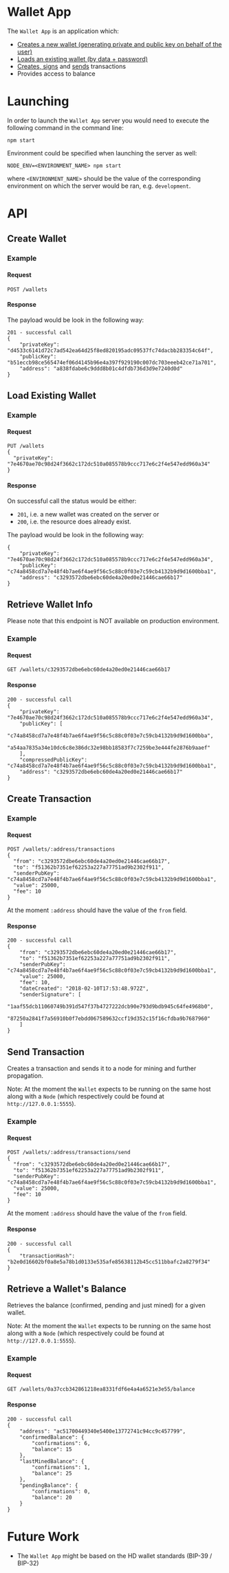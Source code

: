 # Wallet App

The `Wallet App` is an application which:
* [Creates a new wallet (generating private and public key on behalf of the user)](#create-wallet)
* [Loads an existing wallet (by data + password)](#load-existing-wallet)
* [Creates, signs](#create-transaction) and [sends](#send-transaction) transactions
* Provides access to balance

# Launching

In order to launch the `Wallet App` server you would need to execute the following command in the command line:
```
npm start
```

Environment could be specified when launching the server as well:
```
NODE_ENV=<ENVIRONMENT_NAME> npm start 
```
where `<ENVIRONMENT_NAME>` should be the value of the corresponding environment on which the server would be ran, e.g. `development`.

# API

## Create Wallet


### Example 

#### Request
```
POST /wallets
```

#### Response

The payload would be look in the following way:
```
201 - successful call
{
    "privateKey": "d4533c6141d72c7ad542ea64d25f8ed820195adc09537fc74dacbb283354c64f",
    "publicKey": "b51eccb98ce565474ef06d4145b96e4a397f929190c007dc703eeeb42ce71a701",
    "address": "a838fdabe6c9ddd8b01c4dfdb736d3d9e7240d0d"
}
```

## Load Existing Wallet

### Example 

#### Request
```
PUT /wallets
{
  "privateKey": "7e4670ae70c98d24f3662c172dc510a085578b9ccc717e6c2f4e547edd960a34"
}
```

#### Response
On successful call the status would be either: 
* `201`, i.e. a new wallet was created on the server or 
* `200`, i.e. the resource does already exist.

The payload would be look in the following way:
```
{
    "privateKey": "7e4670ae70c98d24f3662c172dc510a085578b9ccc717e6c2f4e547edd960a34",
    "publicKey": "c74a8458cd7a7e48f4b7ae6f4ae9f56c5c88c0f03e7c59cb4132b9d9d1600bba1",
    "address": "c3293572dbe6ebc60de4a20ed0e21446cae66b17"
}
```

## Retrieve Wallet Info

Please note that this endpoint is NOT available on production environment.

### Example 

#### Request
```
GET /wallets/c3293572dbe6ebc60de4a20ed0e21446cae66b17
```

#### Response
```
200 - successful call
{
    "privateKey": "7e4670ae70c98d24f3662c172dc510a085578b9ccc717e6c2f4e547edd960a34",
    "publicKey": [
        "c74a8458cd7a7e48f4b7ae6f4ae9f56c5c88c0f03e7c59cb4132b9d9d1600bba",
        "a54aa7835a34e10dc6c8e386dc32e98bb18583f7c7259be3e444fe2876b9aaef"
    ],
    "compressedPublicKey": "c74a8458cd7a7e48f4b7ae6f4ae9f56c5c88c0f03e7c59cb4132b9d9d1600bba1",
    "address": "c3293572dbe6ebc60de4a20ed0e21446cae66b17"
}
```

## Create Transaction

### Example 

#### Request

```
POST /wallets/:address/transactions
{
  "from": "c3293572dbe6ebc60de4a20ed0e21446cae66b17",
  "to": "f51362b7351ef62253a227a77751ad9b2302f911",
  "senderPubKey": "c74a8458cd7a7e48f4b7ae6f4ae9f56c5c88c0f03e7c59cb4132b9d9d1600bba1",
  "value": 25000, 
  "fee": 10
}
```
At the moment `:address` should have the value of the `from` field.

#### Response
```
200 - successful call
{
    "from": "c3293572dbe6ebc60de4a20ed0e21446cae66b17",
    "to": "f51362b7351ef62253a227a77751ad9b2302f911",
    "senderPubKey": "c74a8458cd7a7e48f4b7ae6f4ae9f56c5c88c0f03e7c59cb4132b9d9d1600bba1",
    "value": 25000,
    "fee": 10,
    "dateCreated": "2018-02-10T17:53:48.972Z",
    "senderSignature": [
        "1aaf55dcb11060749b391d547f37b4727222dcb90e793d9bdb945c64fe4968b0",
        "87250a2841f7a56910b0f7ebdd067589632ccf19d352c15f16cfdba9b7687960"
    ]
}
```

## Send Transaction

Creates a transaction and sends it to a node for mining and further propagation. 

Note: At the moment the `Wallet` expects to be running on the same host along with a `Node` (which respectively could be found at `http://127.0.0.1:5555`).

### Example 

#### Request

```
POST /wallets/:address/transactions/send
{
  "from": "c3293572dbe6ebc60de4a20ed0e21446cae66b17",
  "to": "f51362b7351ef62253a227a77751ad9b2302f911",
  "senderPubKey": "c74a8458cd7a7e48f4b7ae6f4ae9f56c5c88c0f03e7c59cb4132b9d9d1600bba1",
  "value": 25000, 
  "fee": 10
}
```
At the moment `:address` should have the value of the `from` field.

#### Response
```
200 - successful call
{
    "transactionHash": "b2e0d16602bf0a8e5a78b1d0133e535afe85638112b45cc511bbafc2a8279f34"
}
```


## Retrieve a Wallet's Balance

Retrieves the balance (confirmed, pending and just mined) for a given wallet. 

Note: At the moment the `Wallet` expects to be running on the same host along with a `Node` (which respectively could be found at `http://127.0.0.1:5555`).

### Example 

#### Request

```
GET /wallets/0a37ccb342861218ea8331fdf6e4a4a6521e3e55/balance
```

#### Response

```
200 - successful call
{
    "address": "ac51700449340e5400e13772741c94cc9c457799",
    "confirmedBalance": {
        "confirmations": 6,
        "balance": 15
    },
    "lastMinedBalance": {
        "confirmations": 1,
        "balance": 25
    },
    "pendingBalance": {
        "confirmations": 0,
        "balance": 20
    }
}
```


# Future Work
* The `Wallet App` might be based on the HD wallet standards (BIP-39 / BIP-32)

